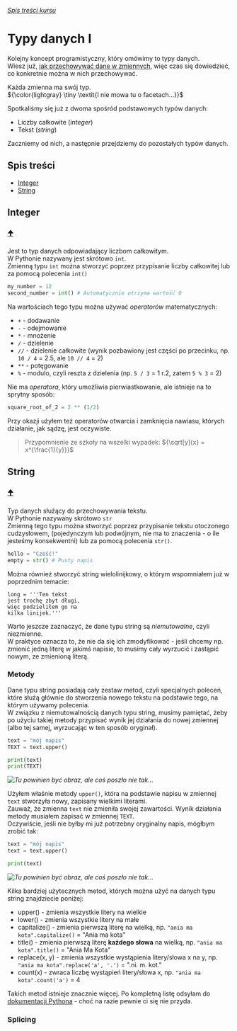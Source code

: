 *[Spis treści kursu](<../README.md#spis-treści>)*

# Typy danych I

Kolejny koncept programistyczny, który omówimy to typy danych.
<br/>Wiesz już, [jak przechowywać dane w zmiennych](<./Czym są zmienne.md>), więc czas się dowiedzieć, co konkretnie można w nich przechowywać.

Każda zmienna ma swój typ.
<br/>${\color{lightgray} \tiny \textit{I nie mowa tu o facetach...}}$

Spotkaliśmy się już z dwoma spośród podstawowych typów danych:
- Liczby całkowite (*integer*)
- Tekst (*string*)

Zaczniemy od nich, a następnie przejdziemy do pozostałych typów danych.

## Spis treści
- [Integer](#integer)
- [String](#string)

## Integer
### [🠉](#spis-treści)
Jest to typ danych odpowiadający liczbom całkowitym.
<br/>W Pythonie nazywany jest skrótowo `int`.
<br/>Zmienną typu `int` można stworzyć poprzez przypisanie liczby całkowitej lub za pomocą polecenia `int()`

```py
my_number = 12
second_number = int() # Automatycznie otrzyma wartość 0
```

Na wartościach tego typu można używać *operatorów* matematycznych:
- `+` - dodawanie
- `-` - odejmowanie
- `*` - mnożenie
- `/` - dzielenie
- `//` - dzielenie całkowite (wynik pozbawiony jest części po przecinku, np. `10 / 4` = 2.5, ale `10 // 4` = 2)
- `**` - potęgowanie
- `%` - modulo, czyli reszta z dzielenia (np. `5 / 3` = 1 r.2, zatem `5 % 3` = 2)

Nie ma *operatora*, który umożliwia pierwiastkowanie, ale istnieje na to sprytny sposób:

```py
square_root_of_2 = 2 ** (1/2)
```

Przy okazji użyłem też operatorów otwarcia i zamknięcia nawiasu, których działanie, jak sądzę, jest oczywiste.

> Przypomnienie ze szkoły na wszelki wypadek: ${\sqrt[y]{x} = x^{\frac{1}{y}}}$

## String
### [🠉](#spis-treści)
Typ danych służący do przechowywania tekstu.
<br/>W Pythonie nazywany skrótowo `str`
<br/>Zmienną tego typu można stworzyć poprzez przypisanie tekstu otoczonego cudzysłowem, (pojedynczym lub podwójnym, nie ma to znaczenia - o ile jesteśmy konsekwentni) lub za pomocą polecenia `str()`.

```py
hello = "Cześć!"
empty = str() # Pusty napis
```

Można również stworzyć string wielolinijkowy, o którym wspomniałem już w poprzednim temacie:

```
long = '''Ten tekst
jest trochę zbyt długi,
więc podzieliłem go na
kilka linijek.'''
```

Warto jeszcze zaznaczyć, że dane typu string są *niemutowalne*, czyli niezmienne.
<br/>W praktyce oznacza to, że nie da się ich zmodyfikować - jeśli chcemy np. zmienić jedną literę w jakimś napisie, to musimy cały wyrzucić i zastąpić nowym, ze zmienioną literą.

### Metody
Dane typu string posiadają cały zestaw metod, czyli specjalnych poleceń, które służą głównie do stworzenia nowego tekstu na podstawie tego, na którym używamy polecenia.
<br/>W związku z niemutowalnością danych typu string, musimy pamiętać, żeby po użyciu takiej metody przypisać wynik jej działania do nowej zmiennej (albo tej samej, wyrzucając w ten sposób oryginał).

```py
text = "mój napis"
TEXT = text.upper()

print(text)
print(TEXT)
```

*![Tu powinien być obraz, ale coś poszło nie tak...](./Assets/Typy_I/text1.png)*

Użyłem właśnie metody `upper()`, która na podstawie napisu w zmiennej `text` stworzyła nowy, zapisany wielkimi literami.
<br/>Zauważ, że zmienna `text` nie zmieniła swojej zawartości. Wynik działania metody musiałem zapisać w zmiennej `TEXT`.
<br/>Oczywiście, jeśli nie byłby mi już potrzebny oryginalny napis, mógłbym zrobić tak:

```py
text = "mój napis"
text = text.upper()

print(text)
```

*![Tu powinien być obraz, ale coś poszło nie tak...](./Assets/Typy_I/text2.png)*

Kilka bardziej użytecznych metod, których można użyć na danych typu string znajdziecie poniżej:
- upper() - zmienia wszystkie litery na wielkie
- lower() - zmienia wszystkie litery na małe
- capitalize() - zmienia pierwszą literę na wielką, np. `"ania ma kota".capitalize()` = "Ania ma kota"
- title() - zmienia pierwszą literę **każdego słowa** na wielką, np. `"ania ma kota".title()` = "Ania Ma Kota"
- replace(x, y) - zmienia wszystkie wystąpienia litery/słowa x na y, np. `"ania ma kota".replace('a', '.')` = ".ni. m. kot."
- count(x) - zwraca liczbę wystąpień litery/słowa x, np. `"ania ma kota".count('a')` = 4

Takich metod istnieje znacznie więcej. Po kompletną listę odsyłam do [dokumentacji Pythona](https://docs.python.org/3/library/stdtypes.html#string-methods) - choć na razie pewnie ci się nie przyda.

### Splicing
